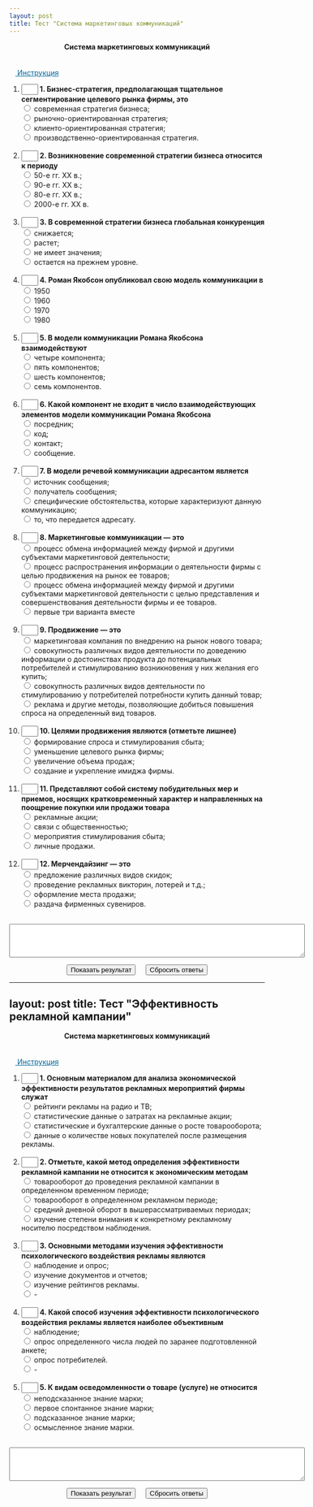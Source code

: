 ```yaml
---
layout: post
title: Тест "Система маркетинговых коммуникаций"
---
```


<script type="text/javascript" language="JavaScript">// <![CDATA[
 var res="322231132233"; 
function check_me()
{
    var count=0;
    with(document.test) {
if (!Q1[0].checked&&!Q1[1].checked&&!Q1[2].checked&&!Q1[3].checked)  
{count+=1};  
if (!Q2[0].checked&&!Q2[1].checked&&!Q2[2].checked&&!Q2[3].checked)  
{count+=1};  
if (!Q3[0].checked&&!Q3[1].checked&&!Q3[2].checked&&!Q3[3].checked)  
{count+=1};  
if (!Q4[0].checked&&!Q4[1].checked&&!Q4[2].checked&&!Q4[3].checked)  
{count+=1};  
if (!Q5[0].checked&&!Q5[1].checked&&!Q5[2].checked&&!Q5[3].checked)  
{count+=1};  
if (!Q6[0].checked&&!Q6[1].checked&&!Q6[2].checked&&!Q6[3].checked)  
{count+=1};  
if (!Q7[0].checked&&!Q7[1].checked&&!Q7[2].checked&&!Q7[3].checked)  
{count+=1};  
if (!Q8[0].checked&&!Q8[1].checked&&!Q8[2].checked&&!Q8[3].checked)  
{count+=1};  
if (!Q9[0].checked&&!Q9[1].checked&&!Q9[2].checked&&!Q9[3].checked)  
{count+=1};  
if (!Q10[0].checked&&!Q10[1].checked&&!Q10[2].checked&&!Q10[3].checked)  
{count+=1};  
if (!Q11[0].checked&&!Q11[1].checked&&!Q11[2].checked&&!Q11[3].checked)  
{count+=1};  
if (!Q12[0].checked&&!Q12[1].checked&&!Q12[2].checked&&!Q12[3].checked)  
{count+=1};  
if (count>0) alert("Вы выполнили не все задания. Проверьте себя!")    
        else answer();
    }
} 
 
function control(k, f1,f2,f3,f4,f5,f6,f7,f8,f9,f10,f11,f12) {
if (k==1&&f1.checked) return true;
if (k==2&&f2.checked) return true;
if (k==3&&f3.checked) return true;
if (k==4&&f4.checked) return true;
if (k==5&&f5.checked) return true;
if (k==6&&f6.checked) return true;
if (k==7&&f7.checked) return true;
if (k==8&&f8.checked) return true;
if (k==9&&f9.checked) return true;
if (k==10&&f10.checked) return true;
if (k==11&&f11.checked) return true;
if (k==12&&f12.checked) return true;
return false;
}

function answer() {
answ="";
     with(document)    {
    answ+=control(res.charAt(0) ,test.Q1[0],test.Q1[1],test.Q1[2],test.Q1[3])?"1":"0";
answ+=control(res.charAt(1) ,test.Q2[0],test.Q2[1],test.Q2[2],test.Q2[3])?"1":"0";
answ+=control(res.charAt(2) ,test.Q3[0],test.Q3[1],test.Q3[2],test.Q3[3])?"1":"0";
answ+=control(res.charAt(3) ,test.Q4[0],test.Q4[1],test.Q4[2],test.Q4[3])?"1":"0";
answ+=control(res.charAt(4) ,test.Q5[0],test.Q5[1],test.Q5[2],test.Q5[3])?"1":"0";
answ+=control(res.charAt(5) ,test.Q6[0],test.Q6[1],test.Q6[2],test.Q6[3])?"1":"0";
answ+=control(res.charAt(6) ,test.Q7[0],test.Q7[1],test.Q7[2],test.Q7[3])?"1":"0";
answ+=control(res.charAt(7) ,test.Q8[0],test.Q8[1],test.Q8[2],test.Q8[3])?"1":"0";
answ+=control(res.charAt(8) ,test.Q9[0],test.Q9[1],test.Q9[2],test.Q9[3])?"1":"0";
answ+=control(res.charAt(9) ,test.Q10[0],test.Q10[1],test.Q10[2],test.Q10[3])?"1":"0";
answ+=control(res.charAt(10) ,test.Q11[0],test.Q11[1],test.Q11[2],test.Q11[3])?"1":"0";
answ+=control(res.charAt(11) ,test.Q12[0],test.Q12[1],test.Q12[2],test.Q12[3])?"1":"0";

showResult();
    }
}
 
function showResult()   {
    var nok=0;
    var i,s;
 
for (i=0; i<answ.length;i++) {nok+=answ.charAt(i)=="1"?1:0;}
if(nok==12) s="ОТЛИЧНО";
if(nok<12) s="ХОРОШО";
if(nok<9) s="УДОВЛЕТВОРИТЕЛЬНО";
if (nok<6) s="НЕУДОВЛЕТВОРИТЕЛЬНО";
    document.test.s1.
    value="Количество правильных ответов "+nok+". Ваша оценка "+s+". Посмотрите на окно рядом с номером вопроса. Если ответ правильный, там (+). Если ответ ошибочен, там (-).";
 
with(document.test)
    {
    if (answ.charAt(0)=="1") {T1.value=" + "} else {T1.value=" - "};
   if (answ.charAt(1)=="1") {T2.value=" + "} else {T2.value=" - "};
   if (answ.charAt(2)=="1") {T3.value=" + "} else {T3.value=" - "};
   if (answ.charAt(3)=="1") {T4.value=" + "} else {T4.value=" - "};
   if (answ.charAt(4)=="1") {T5.value=" + "} else {T5.value=" - "};
   if (answ.charAt(5)=="1") {T6.value=" + "} else {T6.value=" - "};
   if (answ.charAt(6)=="1") {T7.value=" + "} else {T7.value=" - "};
   if (answ.charAt(7)=="1") {T8.value=" + "} else {T8.value=" - "};
   if (answ.charAt(8)=="1") {T9.value=" + "} else {T9.value=" - "};
   if (answ.charAt(9)=="1") {T10.value=" + "} else {T10.value=" - "};
   if (answ.charAt(10)=="1") {T11.value=" + "} else {T11.value=" - "};
   if (answ.charAt(11)=="1") {T12.value=" + "} else {T12.value=" - "};
     }
}
function showhide(obj){
    if(obj == 'none') return 'inline';
    else return 'none';
}
// ]]>
</script>
<center><b>Система маркетинговых коммуникаций</b></center><br/><br/>
&nbsp;&nbsp;&nbsp;<span style="color:#006699;text-decoration:underline;cursor:pointer;" onclick="document.getElementById('instruction').style.display = showhide(document.getElementById('instruction').style.display)">
Инструкция</span>
 <br/>
<div id="instruction" style="display: none; width: 100%;">
<ul>
<li>Выберите один из вариантов в каждом из 12 вопросов;</li>
<li>Нажмите на кнопку "Показать результат";</li>
<li>Скрипт не покажет результат, пока Вы не ответите на все вопросы;</li>
<li>Загляните в окно рядом с номером задания. Если ответ правильный, то там (+). Если Вы ошиблись, там (-).</li>
<li>За каждый правильный ответ начисляется 1 балл;</li>
<li>Оценки: менее 6 баллов - НЕУДОВЛЕТВОРИТЕЛЬНО, от 6 но менее 9 - УДОВЛЕТВОРИТЕЛЬНО, 9 и менее 12 - ХОРОШО, 12 - ОТЛИЧНО;</li>
<li>Чтобы сбросить результат тестирования, нажать кнопку "Сбросить ответы";</li>
</ul>
</div>
<form name="test"><ol>
<li><INPUT type="text" size="1" value="" name="T1"/><b> 1. Бизнес-стратегия, предполагающая тщательное сегментирование целевого рынка фирмы, это</b><br/>
<input type="radio" value="0" name="Q1"/> современная стратегия бизнеса;<br />
<input type="radio" value="1" name="Q1"/> рыночно-ориентированная стратегия;<br />
<input type="radio" value="2" name="Q1"/> клиенто-ориентированная стратегия;<br />
<input type="radio" value="3" name="Q1"/> производственно-ориентированная стратегия.<br />
<br/></li><li><INPUT type="text" size="1" value="" name="T2"/><b> 2. Возникновение современной стратегии бизнеса относится к периоду</b><br/>
<input type="radio" value="0" name="Q2"/> 50-е гг. XX в.;<br />
<input type="radio" value="1" name="Q2"/> 90-е гг. XX в.;<br />
<input type="radio" value="2" name="Q2"/> 80-е гг. XX в.;<br />
<input type="radio" value="3" name="Q2"/> 2000-е гг. XX в.<br />
<br/></li><li><INPUT type="text" size="1" value="" name="T3"/><b> 3. В современной стратегии бизнеса глобальная конкуренция</b><br/>
<input type="radio" value="0" name="Q3"/> снижается;<br />
<input type="radio" value="1" name="Q3"/> растет;<br />
<input type="radio" value="2" name="Q3"/> не имеет значения;<br />
<input type="radio" value="3" name="Q3"/> остается на прежнем уровне.<br />
<br/></li><li><INPUT type="text" size="1" value="" name="T4"/><b> 4. Роман Якобсон опубликовал свою модель коммуникации в</b><br/>
<input type="radio" value="0" name="Q4"/> 1950<br />
<input type="radio" value="1" name="Q4"/> 1960<br />
<input type="radio" value="2" name="Q4"/> 1970<br />
<input type="radio" value="3" name="Q4"/> 1980<br />
<br/></li><li><INPUT type="text" size="1" value="" name="T5"/><b>  5. В модели коммуникации Романа Якобсона взаимодействуют</b><br/>
<input type="radio" value="0" name="Q5"/> четыре компонента;<br />
<input type="radio" value="1" name="Q5"/> пять компонентов;<br />
<input type="radio" value="2" name="Q5"/> шесть компонентов;<br />
<input type="radio" value="3" name="Q5"/> семь компонентов.<br />
<br/></li><li><INPUT type="text" size="1" value="" name="T6"/><b> 6. Какой компонент не входит в число взаимодействующих элементов модели коммуникации Романа Якобсона</b><br/>
<input type="radio" value="0" name="Q6"/> посредник;<br />
<input type="radio" value="1" name="Q6"/> код;<br />
<input type="radio" value="2" name="Q6"/> контакт;<br />
<input type="radio" value="3" name="Q6"/> сообщение.<br />
<br/></li><li><INPUT type="text" size="1" value="" name="T7"/><b> 7. В модели речевой коммуникации адресантом является</b><br/>
<input type="radio" value="0" name="Q7"/> источник сообщения;<br />
<input type="radio" value="1" name="Q7"/> получатель сообщения;<br />
<input type="radio" value="2" name="Q7"/> специфические обстоятельства, которые характеризуют данную коммуникацию;<br />
<input type="radio" value="3" name="Q7"/> то, что передается адресату.<br />
<br/></li><li><INPUT type="text" size="1" value="" name="T8"/><b> 8. Маркетинговые коммуникации — это</b><br/>
<input type="radio" value="0" name="Q8"/> процесс обмена информацией между фирмой и другими субъектами маркетинговой деятельности;<br />
<input type="radio" value="1" name="Q8"/> процесс распространения информации о деятельности фирмы с целью продвижения на рынок ее товаров;<br />
<input type="radio" value="2" name="Q8"/> процесс обмена информацией между фирмой и другими субъектами маркетинговой деятельности с целью представления и совершенствования деятельности фирмы и ее товаров.<br />
<input type="radio" value="3" name="Q8"/> первые три варианта вместе<br />
<br/></li><li><INPUT type="text" size="1" value="" name="T9"/><b> 9. Продвижение — это</b><br/>
<input type="radio" value="0" name="Q9"/> маркетинговая компания по внедрению на рынок нового товара;<br />
<input type="radio" value="1" name="Q9"/> совокупность различных видов деятельности по доведению информации о достоинствах продукта до потенциальных потребителей и стимулированию возникновения у них желания его купить;<br />
<input type="radio" value="2" name="Q9"/> совокупность различных видов деятельности по стимулированию у потребителей потребности купить данный товар;<br />
<input type="radio" value="3" name="Q9"/> реклама и другие методы, позволяющие добиться повышения спроса на определенный вид товаров.<br />
<br/></li><li><INPUT type="text" size="1" value="" name="T10"/><b> 10. Целями продвижения являются (отметьте лишнее)</b><br/>
<input type="radio" value="0" name="Q10"/> формирование спроса и стимулирования сбыта;<br />
<input type="radio" value="1" name="Q10"/> уменьшение целевого рынка фирмы;<br />
<input type="radio" value="2" name="Q10"/> увеличение объема продаж;<br />
<input type="radio" value="3" name="Q10"/> создание и укрепление имиджа фирмы.<br />
<br/></li><li><INPUT type="text" size="1" value="" name="T11"/><b> 11. Представляют собой систему побудительных мер и приемов, носящих кратковременный характер и направленных на поощрение покупки или продажи товара</b><br/>
<input type="radio" value="0" name="Q11"/> рекламные акции;<br />
<input type="radio" value="1" name="Q11"/> связи с общественностью;<br />
<input type="radio" value="2" name="Q11"/> мероприятия стимулирования сбыта;<br />
<input type="radio" value="3" name="Q11"/> личные продажи.<br />
<br/></li><li><INPUT type="text" size="1" value="" name="T12"/><b> 12. Мерчендайзинг — это</b><br/>
<input type="radio" value="0" name="Q12"/> предложение различных видов скидок;<br />
<input type="radio" value="1" name="Q12"/> проведение рекламных викторин, лотерей и т.д.;<br />
<input type="radio" value="2" name="Q12"/> оформление места продажи;<br />
<input type="radio" value="3" name="Q12"/> раздача фирменных сувениров.<br />
<br/></li></ol>      
<CENTER>
<P><TEXTAREA name="s1" rows="4" cols="70" readonly> </TEXTAREA> </P>
<INPUT onclick="check_me()" type="button" value="Показать результат"/>&nbsp;&nbsp;&nbsp;&nbsp; 
<INPUT type="reset" value="Сбросить ответы"/> 
</CENTER>        
</form> 
<!-- Test created by service http://test.fromgomel.com -->


---
layout: post
title: Тест "Эффективность рекламной кампании"
---

<script type="text/javascript" language="JavaScript">// <![CDATA[
 var res="34124"; 
function check_me()
{
    var count=0;
    with(document.test) {
if (!Q1[0].checked&&!Q1[1].checked&&!Q1[2].checked&&!Q1[3].checked)  
{count+=1};  
if (!Q2[0].checked&&!Q2[1].checked&&!Q2[2].checked&&!Q2[3].checked)  
{count+=1};  
if (!Q3[0].checked&&!Q3[1].checked&&!Q3[2].checked&&!Q3[3].checked)  
{count+=1};  
if (!Q4[0].checked&&!Q4[1].checked&&!Q4[2].checked&&!Q4[3].checked)  
{count+=1};  
if (!Q5[0].checked&&!Q5[1].checked&&!Q5[2].checked&&!Q5[3].checked)  
{count+=1};  
if (count>0) alert("Вы выполнили не все задания. Проверьте себя!")    
        else answer();
    }
} 
 
function control(k, f1,f2,f3,f4,f5) {
if (k==1&&f1.checked) return true;
if (k==2&&f2.checked) return true;
if (k==3&&f3.checked) return true;
if (k==4&&f4.checked) return true;
if (k==5&&f5.checked) return true;
return false;
}

function answer() {
answ="";
     with(document)    {
    answ+=control(res.charAt(0) ,test.Q1[0],test.Q1[1],test.Q1[2],test.Q1[3])?"1":"0";
answ+=control(res.charAt(1) ,test.Q2[0],test.Q2[1],test.Q2[2],test.Q2[3])?"1":"0";
answ+=control(res.charAt(2) ,test.Q3[0],test.Q3[1],test.Q3[2],test.Q3[3])?"1":"0";
answ+=control(res.charAt(3) ,test.Q4[0],test.Q4[1],test.Q4[2],test.Q4[3])?"1":"0";
answ+=control(res.charAt(4) ,test.Q5[0],test.Q5[1],test.Q5[2],test.Q5[3])?"1":"0";

showResult();
    }
}
 
function showResult()   {
    var nok=0;
    var i,s;
 
for (i=0; i<answ.length;i++) {nok+=answ.charAt(i)=="1"?1:0;}
if(nok==5) s="ОТЛИЧНО";
if(nok<5) s="ХОРОШО";
if(nok<3.75) s="УДОВЛЕТВОРИТЕЛЬНО";
if (nok<2.5) s="НЕУДОВЛЕТВОРИТЕЛЬНО";
    document.test.s1.
    value="Количество правильных ответов "+nok+". Ваша оценка "+s+". Посмотрите на окно рядом с номером вопроса. Если ответ правильный, там (+). Если ответ ошибочен, там (-).";
 
with(document.test)
    {
    if (answ.charAt(0)=="1") {T1.value=" + "} else {T1.value=" - "};
   if (answ.charAt(1)=="1") {T2.value=" + "} else {T2.value=" - "};
   if (answ.charAt(2)=="1") {T3.value=" + "} else {T3.value=" - "};
   if (answ.charAt(3)=="1") {T4.value=" + "} else {T4.value=" - "};
   if (answ.charAt(4)=="1") {T5.value=" + "} else {T5.value=" - "};
     }
}
function showhide(obj){
    if(obj == 'none') return 'inline';
    else return 'none';
}
// ]]>
</script>
<center><b>Система маркетинговых коммуникаций</b></center><br/><br/>
&nbsp;&nbsp;&nbsp;<span style="color:#006699;text-decoration:underline;cursor:pointer;" onclick="document.getElementById('instruction').style.display = showhide(document.getElementById('instruction').style.display)">
Инструкция</span>
 <br/>
<div id="instruction" style="display: none; width: 100%;">
<ul>
<li>Выберите один из вариантов в каждом из 5 вопросов;</li>
<li>Нажмите на кнопку "Показать результат";</li>
<li>Скрипт не покажет результат, пока Вы не ответите на все вопросы;</li>
<li>Загляните в окно рядом с номером задания. Если ответ правильный, то там (+). Если Вы ошиблись, там (-).</li>
<li>За каждый правильный ответ начисляется 1 балл;</li>
<li>Оценки: менее 2.5 баллов - НЕУДОВЛЕТВОРИТЕЛЬНО, от 2.5 но менее 3.75 - УДОВЛЕТВОРИТЕЛЬНО, 3.75 и менее 5 - ХОРОШО, 5 - ОТЛИЧНО;</li>
<li>Чтобы сбросить результат тестирования, нажать кнопку "Сбросить ответы";</li>
</ul>
</div>
<form name="test"><ol>
<li><INPUT type="text" size="1" value="" name="T1"/><b> 1. Основным материалом для анализа экономической эффективности результатов рекламных мероприятий фирмы служат</b><br/>
<input type="radio" value="0" name="Q1"/> рейтинги рекламы на радио и ТВ;<br />
<input type="radio" value="1" name="Q1"/> статистические данные о затратах на рекламные акции;<br />
<input type="radio" value="2" name="Q1"/> статистические и бухгалтерские данные о росте товарооборота;<br />
<input type="radio" value="3" name="Q1"/> данные о количестве новых покупателей после размещения рекламы.<br />
<br/></li><li><INPUT type="text" size="1" value="" name="T2"/><b> 2. Отметьте, какой метод определения эффективности рекламной кампании не относится к экономическим методам</b><br/>
<input type="radio" value="0" name="Q2"/> товарооборот до проведения рекламной кампании в определенном временном периоде;<br />
<input type="radio" value="1" name="Q2"/> товарооборот в определенном рекламном периоде;<br />
<input type="radio" value="2" name="Q2"/> средний дневной оборот в вышерассматриваемых периодах;<br />
<input type="radio" value="3" name="Q2"/> изучение степени внимания к конкретному рекламному носителю посредством наблюдения.<br />
<br/></li><li><INPUT type="text" size="1" value="" name="T3"/><b>  3. Основными методами изучения эффективности психологического воздействия рекламы являются</b><br/>
<input type="radio" value="0" name="Q3"/> наблюдение и опрос;<br />
<input type="radio" value="1" name="Q3"/> изучение документов и отчетов;<br />
<input type="radio" value="2" name="Q3"/> изучение рейтингов рекламы.<br />
<input type="radio" value="3" name="Q3"/> -<br />
<br/></li><li><INPUT type="text" size="1" value="" name="T4"/><b> 4. Какой способ изучения эффективности психологического воздействия рекламы является наиболее объективным</b><br/>
<input type="radio" value="0" name="Q4"/> наблюдение;<br />
<input type="radio" value="1" name="Q4"/> опрос определенного числа людей по заранее подготовленной анкете;<br />
<input type="radio" value="2" name="Q4"/> опрос потребителей.<br />
<input type="radio" value="3" name="Q4"/> -<br />
<br/></li><li><INPUT type="text" size="1" value="" name="T5"/><b>  5. К видам осведомленности о товаре (услуге) не относится</b><br/>
<input type="radio" value="0" name="Q5"/> неподсказанное знание марки;<br />
<input type="radio" value="1" name="Q5"/> первое спонтанное знание марки;<br />
<input type="radio" value="2" name="Q5"/> подсказанное знание марки;<br />
<input type="radio" value="3" name="Q5"/> осмысленное знание марки.<br />
<br/></li></ol>      
<CENTER>
<P><TEXTAREA name="s1" rows="4" cols="70" readonly> </TEXTAREA> </P>
<INPUT onclick="check_me()" type="button" value="Показать результат"/>&nbsp;&nbsp;&nbsp;&nbsp; 
<INPUT type="reset" value="Сбросить ответы"/> 
</CENTER>        
</form> 
<!-- Test created by service http://test.fromgomel.com -->
